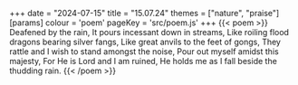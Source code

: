 +++
date = "2024-07-15"
title = "15.07.24"
themes = ["nature", "praise"]
[params]
  colour = 'poem'
  pageKey = 'src/poem.js'
+++
{{< poem >}}
Deafened by the rain,
It pours incessant down in streams,
Like roiling flood dragons bearing silver fangs,
Like great anvils to the feet of gongs,
They rattle and I wish to stand amongst the noise,
Pour out myself amidst this majesty,
For He is Lord and I am ruined,
He holds me as I fall beside the thudding rain.
{{< /poem >}}